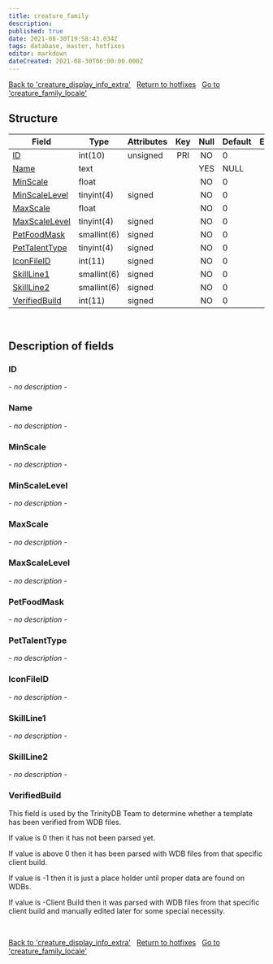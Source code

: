 ```yaml
---
title: creature_family
description: 
published: true
date: 2021-08-30T19:58:43.034Z
tags: database, master, hotfixes
editor: markdown
dateCreated: 2021-08-30T06:00:00.000Z
---
```


<a href="https://dev.trinitycore.info/en/database/master/hotfixes/creature_display_info_extra" class="mt-5 v-btn v-btn--depressed v-btn--flat v-btn--outlined theme--light v-size--default darkblue--text text--lighten-3"><span class="v-btn__content"><i aria-hidden="true" class="v-icon notranslate v-icon--left mdi mdi-arrow-left theme--light"></i><span>Back to 'creature_display_info_extra'</span></span></a>&nbsp;&nbsp;&nbsp;<a href="https://dev.trinitycore.info/en/database/master/hotfixes/home" class="mt-5 v-btn v-btn--depressed v-btn--flat v-btn--outlined theme--light v-size--default darkblue--text text--lighten-3"><span class="v-btn__content"><i aria-hidden="true" class="v-icon notranslate v-icon--left mdi mdi-home-outline theme--light"></i><span>Return to hotfixes</span></span></a>&nbsp;&nbsp;&nbsp;<a href="https://dev.trinitycore.info/en/database/master/hotfixes/creature_family_locale" class="mt-5 v-btn v-btn--depressed v-btn--flat v-btn--outlined theme--light v-size--default darkblue--text text--lighten-3"><span class="v-btn__content"><span>Go to 'creature_family_locale'</span><i aria-hidden="true" class="v-icon notranslate v-icon--right mdi mdi-arrow-right theme--light"></i></span></a>

## Structure

| Field | Type | Attributes | Key | Null | Default | Extra | Comment |
| --- | --- | --- | :---: | :---: | --- | --- | --- |
| [ID](#id) | int(10) | unsigned | PRI | NO | 0 |  |  |
| [Name](#name) | text |  |  | YES | NULL |  |  |
| [MinScale](#minscale) | float |  |  | NO | 0 |  |  |
| [MinScaleLevel](#minscalelevel) | tinyint(4) | signed |  | NO | 0 |  |  |
| [MaxScale](#maxscale) | float |  |  | NO | 0 |  |  |
| [MaxScaleLevel](#maxscalelevel) | tinyint(4) | signed |  | NO | 0 |  |  |
| [PetFoodMask](#petfoodmask) | smallint(6) | signed |  | NO | 0 |  |  |
| [PetTalentType](#pettalenttype) | tinyint(4) | signed |  | NO | 0 |  |  |
| [IconFileID](#iconfileid) | int(11) | signed |  | NO | 0 |  |  |
| [SkillLine1](#skillline1) | smallint(6) | signed |  | NO | 0 |  |  |
| [SkillLine2](#skillline2) | smallint(6) | signed |  | NO | 0 |  |  |
| [VerifiedBuild](#verifiedbuild) | int(11) | signed |  | NO | 0 |  |  |
&nbsp;
## Description of fields

### ID
*- no description -*
&nbsp;

### Name
*- no description -*
&nbsp;

### MinScale
*- no description -*
&nbsp;

### MinScaleLevel
*- no description -*
&nbsp;

### MaxScale
*- no description -*
&nbsp;

### MaxScaleLevel
*- no description -*
&nbsp;

### PetFoodMask
*- no description -*
&nbsp;

### PetTalentType
*- no description -*
&nbsp;

### IconFileID
*- no description -*
&nbsp;

### SkillLine1
*- no description -*
&nbsp;

### SkillLine2
*- no description -*
&nbsp;

### VerifiedBuild
This field is used by the TrinityDB Team to determine whether a template has been verified from WDB files.

If value is 0 then it has not been parsed yet.

If value is above 0 then it has been parsed with WDB files from that specific client build.

If value is -1 then it is just a place holder until proper data are found on WDBs.

If value is -Client Build then it was parsed with WDB files from that specific client build and manually edited later for some special necessity.

&nbsp;

<a href="https://dev.trinitycore.info/en/database/master/hotfixes/creature_display_info_extra" class="mt-5 v-btn v-btn--depressed v-btn--flat v-btn--outlined theme--light v-size--default darkblue--text text--lighten-3"><span class="v-btn__content"><i aria-hidden="true" class="v-icon notranslate v-icon--left mdi mdi-arrow-left theme--light"></i><span>Back to 'creature_display_info_extra'</span></span></a>&nbsp;&nbsp;&nbsp;<a href="https://dev.trinitycore.info/en/database/master/hotfixes/home" class="mt-5 v-btn v-btn--depressed v-btn--flat v-btn--outlined theme--light v-size--default darkblue--text text--lighten-3"><span class="v-btn__content"><i aria-hidden="true" class="v-icon notranslate v-icon--left mdi mdi-home-outline theme--light"></i><span>Return to hotfixes</span></span></a>&nbsp;&nbsp;&nbsp;<a href="https://dev.trinitycore.info/en/database/master/hotfixes/creature_family_locale" class="mt-5 v-btn v-btn--depressed v-btn--flat v-btn--outlined theme--light v-size--default darkblue--text text--lighten-3"><span class="v-btn__content"><span>Go to 'creature_family_locale'</span><i aria-hidden="true" class="v-icon notranslate v-icon--right mdi mdi-arrow-right theme--light"></i></span></a>

